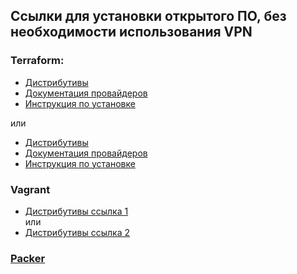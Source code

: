 ## Ссылки для установки открытого ПО, без необходимости использования VPN

### Terraform:  

  - [Дистрибутивы](https://hashicorp-releases.yandexcloud.net/terraform/)   
  - [Документация провайдеров]()   
  - [Инструкция по установке](https://cloud.yandex.ru/docs/tutorials/infrastructure-management/terraform-quickstart#configure-terraform)
  
или

  - [Дистрибутивы](https://releases.comcloud.xyz/terraform/)   
  - [Документация провайдеров](https://docs.comcloud.xyz/)   
  - [Инструкция по установке](https://github.com/netology-code/devops-materials/blob/master/terraformregistry.md)

### Vagrant
- [Дистрибутивы ссылка 1](https://hashicorp-releases.yandexcloud.net/vagrant/)    
  или   
- [Дистрибутивы ссылка 2](https://vagrant.comcloud.xyz/boxes/search)

### [Packer](https://packer.comcloud.xyz/)

  

